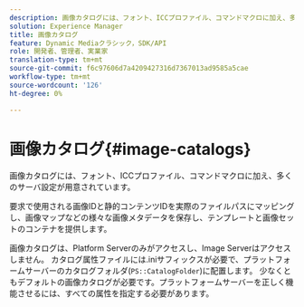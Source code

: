 ```yaml
---
description: 画像カタログには、フォント、ICCプロファイル、コマンドマクロに加え、多くのサーバ設定が用意されています。
solution: Experience Manager
title: 画像カタログ
feature: Dynamic Mediaクラシック，SDK/API
role: 開発者、管理者、実業家
translation-type: tm+mt
source-git-commit: f6c97606d7a4209427316d7367013ad9585a5cae
workflow-type: tm+mt
source-wordcount: '126'
ht-degree: 0%

---
```



# 画像カタログ{#image-catalogs}

画像カタログには、フォント、ICCプロファイル、コマンドマクロに加え、多くのサーバ設定が用意されています。

要求で使用される画像IDと静的コンテンツIDを実際のファイルパスにマッピングし、画像マップなどの様々な画像メタデータを保存し、テンプレートと画像セットのコンテナを提供します。

画像カタログは、Platform Serverのみがアクセスし、Image Serverはアクセスしません。 カタログ属性ファイルには.iniサフィックスが必要で、プラットフォームサーバーのカタログフォルダ(`PS::CatalogFolder`)に配置します。 少なくともデフォルトの画像カタログが必要です。プラットフォームサーバーを正しく機能させるには、すべての属性を指定する必要があります。
